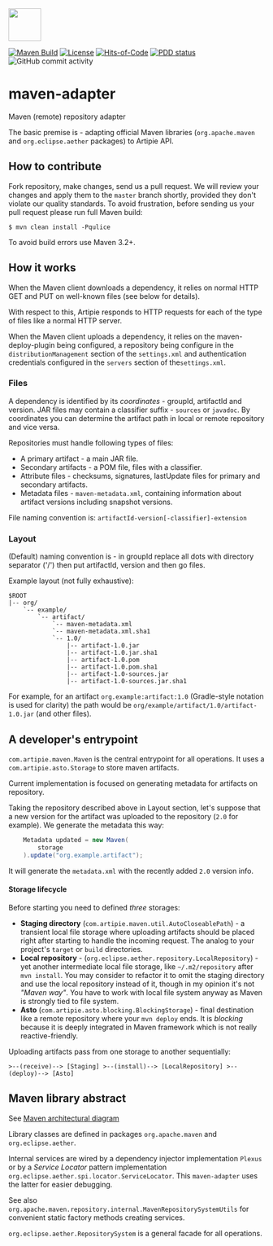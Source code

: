<img src="https://www.artipie.com/logo.svg" width="64px" height="64px"/>

[![Maven Build](https://github.com/artipie/maven-adapter/workflows/Maven%20Build/badge.svg)](https://github.com/artipie/maven-adapter/actions?query=workflow%3A%22Maven+Build%22)
[![License](https://img.shields.io/badge/license-MIT-green.svg)](https://github.com/artipie/maven-adapter/blob/master/LICENSE.txt)
[![Hits-of-Code](https://hitsofcode.com/github/artipie/maven-adapter)](https://hitsofcode.com/view/github/artipie/maven-adapter)
[![PDD status](http://www.0pdd.com/svg?name=artipie/maven-adapter)](http://www.0pdd.com/p?name=artipie/maven-adapter)
![GitHub commit activity](https://img.shields.io/github/commit-activity/m/artipie/maven-adapter?style=plastic)

# maven-adapter
Maven (remote) repository adapter

The basic premise is - adapting official Maven libraries
(`org.apache.maven` and `org.eclipse.aether` packages)
to Artipie API.

## How to contribute

Fork repository, make changes, send us a pull request. We will review
your changes and apply them to the `master` branch shortly, provided
they don't violate our quality standards. To avoid frustration, before
sending us your pull request please run full Maven build:

```
$ mvn clean install -Pqulice
```
To avoid build errors use Maven 3.2+.

## How it works

When the Maven client downloads a dependency, it relies on normal HTTP GET and PUT on well-known files (see below for details).

With respect to this, Artipie responds to HTTP requests for each of the type of files like a normal HTTP server.

When the Maven client uploads a dependency, it relies on the maven-deploy-plugin being configured, a
repository being configure in the `distributionManagement` section of the `settings.xml` and authentication
credentials configured in the `servers` section of the`settings.xml`.

### Files

A dependency is identified by its _coordinates_ - groupId, artifactId and version.
JAR files may contain a classifier suffix - `sources` or `javadoc`.
By coordinates you can determine the artifact path in local or remote repository and vice versa.

Repositories must handle following types of files:
- A primary artifact - a main JAR file.
- Secondary artifacts - a POM file, files with a classifier.
- Attribute files - checksums, signatures, lastUpdate files for primary and secondary artifacts.
- Metadata files - `maven-metadata.xml`, containing information about artifact versions
including snapshot versions.

File naming convention is:
`artifactId-version[-classifier]-extension`

### Layout

(Default) naming convention is - in groupId replace all dots with directory separator ('/')
then put artifactId, version and then go files.

Example layout (not fully exhaustive):
```
$ROOT
|-- org/
    `-- example/
        `-- artifact/
            `-- maven-metadata.xml
            `-- maven-metadata.xml.sha1
            `-- 1.0/
                |-- artifact-1.0.jar
                |-- artifact-1.0.jar.sha1
                |-- artifact-1.0.pom
                |-- artifact-1.0.pom.sha1
                |-- artifact-1.0-sources.jar
                |-- artifact-1.0-sources.jar.sha1
```

For example, for an artifact `org.example:artifact:1.0` (Gradle-style notation is used for clarity)
the path would be `org/example/artifact/1.0/artifact-1.0.jar` (and other files).

## A developer's entrypoint

`com.artipie.maven.Maven` is the central entrypoint for all operations. It uses a
`com.artipie.asto.Storage` to store maven artifacts.

Current implementation is focused on generating metadata for artifacts on repository.

Taking the repository described above in Layout section, let's suppose that a new version for the artifact
was uploaded to the repository (`2.0` for example). We generate the metadata this way: 

```java
    Metadata updated = new Maven(
        storage
    ).update("org.example.artifact");
```

It will generate the `metadata.xml` with the recently added `2.0` version info.

#### Storage lifecycle

Before starting you need to defined _three_ storages:

- __Staging directory__ (`com.artipie.maven.util.AutoCloseablePath`) -
a transient local file storage where uploading artifacts should be placed
right after starting to handle the incoming request.
The analog to your project's `target` or `build` directories.
- __Local repository__ - (`org.eclipse.aether.repository.LocalRepository`) -
yet another intermediate local file storage, like `~/.m2/repository` after `mvn install`.
You may consider to refactor it to omit the staging directory and
use the local repository instead of it, though in my opinion it's not _"Maven way"_.
You have to work with local file system anyway as Maven is strongly tied to file system.
- __Asto__ (`com.artipie.asto.blocking.BlockingStorage`) - final destination like a remote repository
where your `mvn deploy` ends. It is _blocking_ because
it is deeply integrated in Maven framework which is not really reactive-friendly.

Uploading artifacts pass from one storage to another sequentially:
```
>--(receive)--> [Staging] >--(install)--> [LocalRepository] >--(deploy)--> [Asto]
```

## Maven library abstract

See [Maven architectural diagram](https://maven.apache.org/ref/3.6.3/)

Library classes are defined in packages `org.apache.maven` and `org.eclipse.aether`.

Internal services are wired by a dependency injector implementation `Plexus`
or by a _Service Locator_ pattern implementation `org.eclipse.aether.spi.locator.ServiceLocator`.
This `maven-adapter` uses the latter for easier debugging.

See also `org.apache.maven.repository.internal.MavenRepositorySystemUtils`
for convenient static factory methods creating services.

`org.eclipse.aether.RepositorySystem` is a general facade for all operations.

